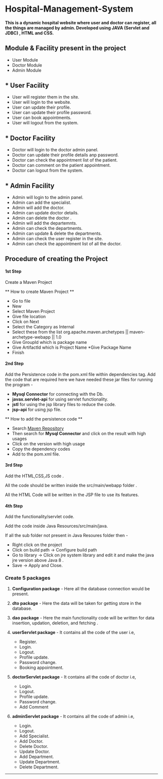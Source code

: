 # Hospital-Management-System

#### This is a dynamic hospital website where user and doctor can register, all the things are managed by admin. Developed using JAVA (Servlet and JDBC) , HTML and CSS.


## Module & Facility present in the project

* User Module
* Doctor Module
* Admin Module

## * User Facility 

* User will register them in the site.
* User will login to the website.
* User can update their profile.
* User can update their profile password.
* User can book appointments.
* User will logout from the system.

## * Doctor Facility

* Doctor will login to the doctor admin panel.
* Doctor can update their profile details anp password.
* Doctor can check the appointment list of the patient.
* Doctor can comment on the patient appointment.
* Doctor can logout from the system.

## * Admin Facility

* Admin will login to the admin panel.
* Admin can add the specialist.
* Admin will add the doctor.
* Admin can update doctor details.
* Admin can delete the doctor .
* Admin will add the departemnts.
* Admin can check the departments.
* Admin can update & delete the departments.
* Admin can check the user register in the site.
* Admin can check the appointment list of all the doctor.


## Procedure of creating the Project 

#### 1st Step 
Create a Maven Project

** How to create Maven Project **

* Go to file 
* New 
* Select Maven Project 
* Give file location 
* Click on Next 
* Select the Category as Internal
* Select these from the list org.apache.maven.archetypes || maven-archetype-webapp || 1.0
* Give GroupId which is package name 
* Give ArtifactId which is Project Name 
*Give Package Name
* Finish

#### 2nd Step
Add the Persistence code in the pom.xml file within dependencies tag.
Add the code that are required here we have needed these jar files for running the program -
* **Mysql Connector** for connecting with the Db.
* **javax.servlet-api** for using servlet functionality.
* **jstl** for using the jsp library files to reduce the code.
* **jsp-api** for using jsp file.

** How to add the persistence code **

* Search [Maven Repository](https://mvnrepository.com/) 
* Then search for **Mysql Connector** and click on the result with high usages 
* Click on the version with high usage 
* Copy the dependency codes 
* Add to the pom.xml file.


#### 3rd Step
Add the HTML,CSS,JS code .

All the code should be written inside the src/main/webapp folder .

All the HTML Code will be written in the JSP file to use its features.

#### 4th Step 
Add the functionality/servlet code.

Add the code inside Java Resources/src/main/java.

If all the sub folder not present in Java Resoures folder then - 
* Right click on the project 
* Click on build path -> Configure build path
*  Go to library -> Click on jre system library and edit it and make the java jre version above Java 8 .
* Save -> Apply and Close.


### Create 5 packages 

1. **Configuration package** - Here all the database connection would be present.
2. **dto package** - Here the data will be taken for getting store in the database.
3. **dao package** - Here the main functionality code will be written for data insertion, updation, deletion, and fetching .
4. **userServlet package** - It contains all the code of the user i.e,
    * Register.
	* Login.
	* Logout.
	* Profile update.
	* Password change.
	* Booking appointment.

5. **doctorServlet package** - It contains all the code of doctor i.e,
	* Login.
	* Logout.
	* Profile update.
	* Password change.
	* Add Comment

6. **adminServlet package** - It contains all the code of admin i.e,
	* Login.
	* Logout.
	* Add Specialist.
	* Add Doctor.
	* Delete Doctor.
	* Update Doctor.
	* Add Department.
	* Update Department.
	* Delete Department.
		

-----



